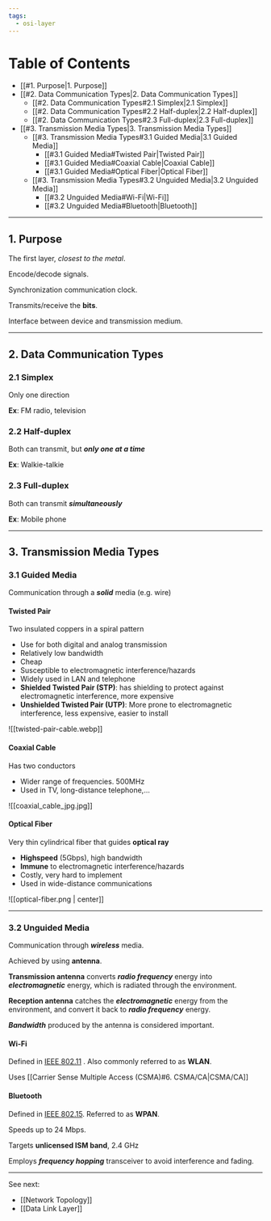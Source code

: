 ```yaml
---
tags:
  - osi-layer
---
```

# Table of Contents

- [[#1. Purpose|1. Purpose]]
- [[#2. Data Communication Types|2. Data Communication Types]]
	- [[#2. Data Communication Types#2.1 Simplex|2.1 Simplex]]
	- [[#2. Data Communication Types#2.2 Half-duplex|2.2 Half-duplex]]
	- [[#2. Data Communication Types#2.3 Full-duplex|2.3 Full-duplex]]
- [[#3. Transmission Media Types|3. Transmission Media Types]]
	- [[#3. Transmission Media Types#3.1 Guided Media|3.1 Guided Media]]
		- [[#3.1 Guided Media#Twisted Pair|Twisted Pair]]
		- [[#3.1 Guided Media#Coaxial Cable|Coaxial Cable]]
		- [[#3.1 Guided Media#Optical Fiber|Optical Fiber]]
	- [[#3. Transmission Media Types#3.2 Unguided Media|3.2 Unguided Media]]
		- [[#3.2 Unguided Media#Wi-Fi|Wi-Fi]]
		- [[#3.2 Unguided Media#Bluetooth|Bluetooth]]

---
## 1. Purpose

The first layer, *closest to the metal*.

Encode/decode signals. 

Synchronization communication clock. 

Transmits/receive the **bits**.

Interface between device and transmission medium.

---
## 2. Data Communication Types

### 2.1 Simplex

Only one direction

**Ex**: FM radio, television

### 2.2 Half-duplex

Both can transmit, but ***only one at a time***

**Ex**: Walkie-talkie

### 2.3 Full-duplex

Both can transmit ***simultaneously***

**Ex**: Mobile phone

---
## 3. Transmission Media Types

### 3.1 Guided Media

Communication through a ***solid*** media (e.g. wire)

#### Twisted Pair

Two insulated coppers in a spiral pattern
- Use for both digital and analog transmission
- Relatively low bandwidth
- Cheap
- Susceptible to electromagnetic interference/hazards
- Widely used in LAN and telephone
- **Shielded Twisted Pair (STP)**: has shielding to protect against electromagnetic interference, more expensive
- **Unshielded Twisted Pair (UTP)**: More prone to electromagnetic interference, less expensive, easier to install

![[twisted-pair-cable.webp]]
#### Coaxial Cable

Has two conductors
- Wider range of frequencies. 500MHz
- Used in TV, long-distance telephone,...
 
![[coaxial_cable_jpg.jpg]]

#### Optical Fiber

Very thin cylindrical fiber that guides **optical ray**
- **Highspeed** (5Gbps), high bandwidth
- **Immune** to electromagnetic interference/hazards
- Costly, very hard to implement
- Used in wide-distance communications

![[optical-fiber.png | center]]

---
### 3.2 Unguided Media

Communication through ***wireless*** media. 

Achieved by using **antenna**.

**Transmission antenna** converts ***radio frequency*** energy into ***electromagnetic*** energy, which is radiated through the environment.

**Reception antenna** catches the ***electromagnetic*** energy from the environment, and convert it back to ***radio frequency*** energy.

***Bandwidth*** produced by the antenna is considered important.

#### Wi-Fi 

Defined in [IEEE 802.11](https://en.wikipedia.org/wiki/IEEE_802.11) . Also commonly referred to as **WLAN**.

Uses [[Carrier Sense Multiple Access (CSMA)#6. CSMA/CA|CSMA/CA]]

#### Bluetooth

Defined in [IEEE 802.15](https://en.wikipedia.org/wiki/IEEE_802.15). Referred to as **WPAN**.

Speeds up to 24 Mbps.

Targets **unlicensed ISM band**, 2.4 GHz 

Employs ***frequency hopping*** transceiver to avoid interference and fading.

---

See next:
- [[Network Topology]]
- [[Data Link Layer]]